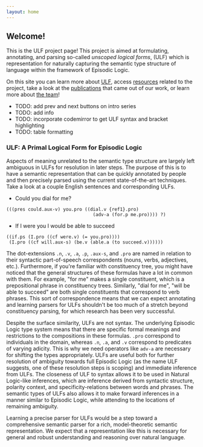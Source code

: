```yaml
---
layout: home
---
```


## Welcome!

This is the ULF project page! This project is aimed at formulating, annotating,
and parsing so-called _unscoped logical forms_, (ULF) which is representation for naturally
capturing the semantic type structure of language within the framework of Episodic
Logic.

On this site you can learn more about <a href="{{ site.baseurl }}/ulf/">ULF</a>, access <a
href="{{ site.baseurl }}/resources/">resources</a> related to the project, take a look at the
<a href="{{ site.baseurl }}/publications/">publications</a> that came out of our work, or 
learn more about <a href="{{ site.baseurl }}/about/">the team</a>!

- TODO: add prev and next buttons on intro series
- TODO: add info
- TODO: incorporate codemirror to get ULF syntax and bracket highlighting
- TODO: table formatting

### ULF: A Primal Logical Form for Episodic Logic

Aspects of meaning unrelated to the semantic type structure are largely left
ambiguous in ULFs for resolution in later steps.  The purpose of this is to have a
semantic representation that can be quickly annotated by people and then precisely
parsed using the current state-of-the-art techniques.  Take a look at a couple English
sentences and corresponding ULFs.

- Could you dial for me? 
```
(((pres could.aux-v) you.pro ((dial.v {ref1}.pro) 
                                (adv-a (for.p me.pro)))) ?)
```

- If I were you I would be able to succeed
```
((if.ps (I.pro ((cf were.v) (= you.pro))))
 (I.pro ((cf will.aux-s) (be.v (able.a (to succeed.v))))))
```

The dot-extensions `.n`, `.v`, `.a`, `.p`, `.aux-s`, and `.pro` are named in
relation to their syntactic part-of-speech correspondents (nouns, verbs,
adjectives, etc.).  Furthermore, if you're familiar with constituency tree, you
might have noticed that the general structures of these formulas have a lot in
common with them.  For example, "for me" makes a single constituent, which is a
prepositional phrase in constituency trees.  Similarly, "dial for me", "will be
able to succeed" are both single constituents that correspond to verb phrases.
This sort of correspondence means that we can expect annotating and learning
parsers for ULFs shouldn't be too much of a stretch beyond constituency
parsing, for which research has been very successful.

Despite the surface similarity, ULFs are not syntax.  The underlying Episodic
Logic type system means that there are specific formal meanings and
restrictions to the compositions in these formulas.  `.pro` correspond to
individuals in the domain, whereas `.n`, `.a`, and `.v` correspond to
predicates of varying adicity.  This is why we need operators like `adv-a` are
necessary for shifting the types appropriately.  ULFs are useful both for
further resolution of ambiguity towards full Episodic Logic (as the name ULF
suggests, one of these resolution steps is scoping) and immediate inference
from ULFs.  The closeness of ULF to syntax allows it to be used in Natural
Logic-like inferences, which are inference derived from syntactic structure,
polarity context, and specificity-relations between words and phrases.  The
semantic types of ULFs also allows it to make forward inferences in a manner
similar to Episodic Logic, while attending to the locations of remaining
ambiguity.

Learning a precise parser for ULFs would be a step toward a comprehensive
semantic parser for a rich, model-theoretic semantic representation.  We
expect that a representation like this is necessary for general and robust
understanding and reasoning over natural language.

